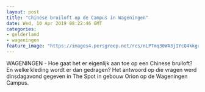 ```yaml
---
layout: post
title: "Chinese bruiloft op de Campus in Wageningen"
date: Wed, 10 Apr 2019 08:22:46 GMT
categories: 
- gelderland 
- wageningen 
feature_image: "https://images4.persgroep.net/rcs/nLPTmq30WA3jIYcQ4kkgrzOsoGU/diocontent/145191890/_fitwidth/400/?appId=21791a8992982cd8da851550a453bd7f&quality=0.7"
---
```


WAGENINGEN - Hoe gaat het er eigenlijk aan toe op een Chinese bruiloft? En welke kleding wordt er dan gedragen? Het antwoord op die vragen werd dinsdagavond gegeven in The Spot in gebouw Orion op de Wageningen Campus.
